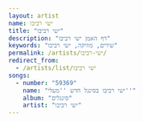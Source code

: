 ```yaml
---
layout: artist
name: ישי רביבו
title: "ישי רביבו"
description: "דף האמן ישי רביבו"
keywords: "שירים, מוזיקה, ישי רביבו"
permalink: /artists/ישי-רביבו/
redirect_from:
  - /artists/list/ישי רביבו
songs:
  - number: "59369"
    name: "ישי רביבו בסינגל חדש ''מעלי''"
    album: "סינגלים"
    artist: "ישי רביבו"
---
```


